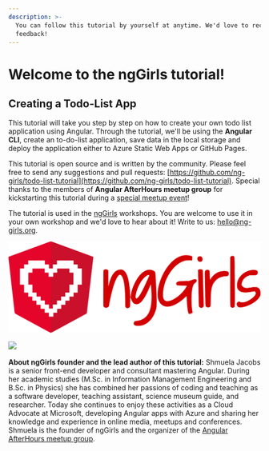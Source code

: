 ```yaml
---
description: >-
  You can follow this tutorial by yourself at anytime. We'd love to receive your
  feedback!
---
```


# Welcome to the ngGirls tutorial!

## Creating a Todo-List App

This tutorial will take you step by step on how to create your own todo list application using Angular. Through the tutorial, we'll be using the **Angular CLI**, create an to-do-list application, save data in the local storage and deploy the application either to Azure Static Web Apps or GitHub Pages.

This tutorial is open source and is written by the community. Please feel free to send any suggestions and pull requests: [https://github.com/ng-girls/todo-list-tutorial](https://github.com/ng-girls/todo-list-tutorial). Special thanks to the members of **Angular AfterHours meetup group** for kickstarting this tutorial during a [special meetup event](http://www.meetup.com/Angular-AfterHours/events/235151422/)!

The tutorial is used in the [ngGirls](http://ng-girls.org) workshops. You are welcome to use it in your own workshop and we'd love to hear about it! Write to us: [hello@ng-girls.org](mailto:hello@ng-girls.org).

![](.gitbook/assets/nggirls-banner-transparent%20%284%29%20%284%29.png)

![](.gitbook/assets/slogen%20%281%29.png)

**About ngGirls founder and the lead author of this tutorial:** Shmuela Jacobs is a senior front-end developer and consultant mastering Angular. During her academic studies \(M.Sc. in Information Management Engineering and B.Sc. in Physics\) she has combined her passions of coding and teaching as a software developer, teaching assistant, science museum guide, and researcher. Today she continues to enjoy these activities as a Cloud Advocate at Microsoft, developing Angular apps with Azure and sharing her knowledge and experience in online media, meetups and conferences. Shmuela is the founder of ngGirls and the organizer of the [Angular AfterHours meetup group](https://www.meetup.com/Angular-AfterHours/).

